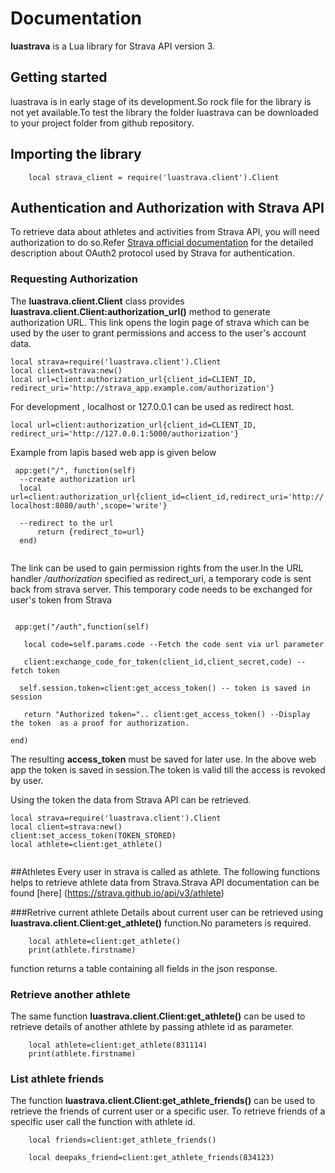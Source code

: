 # Documentation

**luastrava** is a Lua library for Strava API version 3.

## Getting started
luastrava is in early stage of its development.So rock file for the library is not yet available.To test the library the folder luastrava can  be downloaded to your project folder from github repository.

## Importing the library

``` 
    local strava_client = require('luastrava.client').Client
```

## Authentication and Authorization with Strava API

To retrieve data about athletes and activities from Strava API, you will need authorization to do so.Refer [Strava official documentation](https://strava.github.io/api/) for the detailed description about OAuth2 protocol used by Strava for authentication.

### Requesting Authorization

The __luastrava.client.Client__ class provides __luastrava.client.Client:authorization_url()__ method to generate authorization URL. This link opens the login page of strava which can be used by the user to grant permissions and access to the user's account data.

```
local strava=require('luastrava.client').Client
local client=strava:new()
local url=client:authorization_url{client_id=CLIENT_ID, redirect_uri='http://strava_app.example.com/authorization'}

```

For development , localhost or 127.0.0.1 can be used  as redirect host.

```
local url=client:authorization_url{client_id=CLIENT_ID, redirect_uri='http://127.0.0.1:5000/authorization'}

```

Example from lapis based web app is given below
```
 app:get("/", function(self) 
  --create authorization url  
  local url=client:authorization_url{client_id=client_id,redirect_uri='http:// localhost:8080/auth',scope='write'} 

  --redirect to the url 
      return {redirect_to=url} 
  end) 
  
```


The link can be used to gain permission rights from the user.In the URL handler */authorization* specified as redirect_uri, a temporary code is sent back from strava server. This temporary code needs to be exchanged for user's token from Strava

```

 app:get("/auth",function(self)
  
   local code=self.params.code --Fetch the code sent via url parameter
            
   client:exchange_code_for_token(client_id,client_secret,code) --fetch token

  self.session.token=client:get_access_token() -- token is saved in session 

   return "Authorized token=".. client:get_access_token() --Display the token  as a proof for authorization. 
                            
end)

```
The resulting **access_token** must be saved for later use. In the above web app the token  is saved in session.The token is valid till the access is revoked by user.

Using the token the data from Strava API can be retrieved.

```
local strava=require('luastrava.client').Client
local client=strava:new()
client:set_access_token(TOKEN_STORED)
local athlete=client:get_athlete()


```

##Athletes
Every user in strava is called as athlete. The following functions helps to retrieve athlete data from Strava.Strava API documentation can be found [here] (https://strava.github.io/api/v3/athlete)

###Retrive current athlete
Details about current user can be retrieved using **luastrava.client.Client:get_athlete()** function.No parameters is required.

```
    local athlete=client:get_athlete()
    print(athlete.firstname)
```
function returns a table containing all fields in the json response.

### Retrieve another athlete
The same function **luastrava.client.Client:get_athlete()** can be used to retrieve details of another athlete by passing athlete id as parameter.  
```
    local athlete=client:get_athlete(831114)
    print(athlete.firstname)

```
### List athlete friends
The function **luastrava.client.Client:get_athlete_friends()** can be used to retrieve the friends of current user or a specific user. To retrieve friends of a specific user call the function with athlete id.

``` 
    local friends=client:get_athlete_friends()

    local deepaks_friend=client:get_athlete_friends(834123)
```






